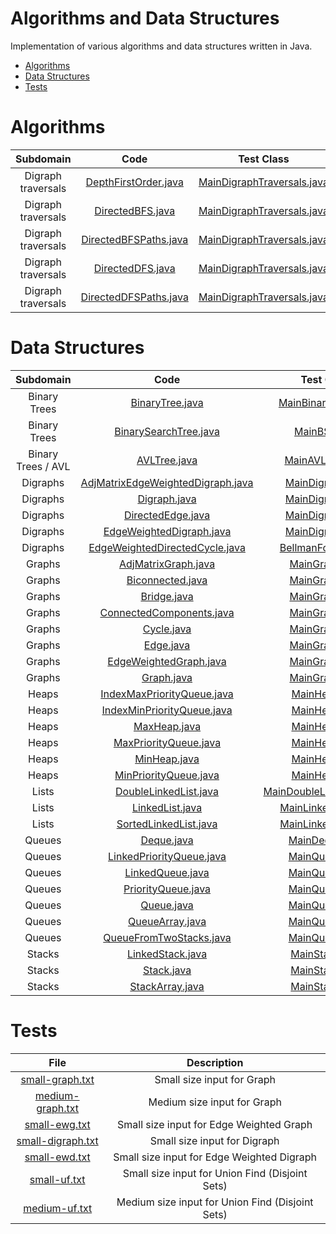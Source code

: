 # Algorithms and Data Structures

Implementation of various algorithms and data structures written in Java.

* [Algorithms](#algorithms)
* [Data Structures](#data-structures)
* [Tests](#tests)

# Algorithms

| Subdomain | Code | Test Class |                                                                                           
|:---------:|:---------:|:--------:|
| Digraph traversals | [DepthFirstOrder.java](https://github.com/dzimiks/Algorithms/blob/master/src/algorithms/digraphTraversals/DepthFirstOrder.java) | [MainDigraphTraversals.java](https://github.com/dzimiks/Algorithms/blob/master/src/algorithms/MainDigraphTraversals.java#L84-L113) |
| Digraph traversals | [DirectedBFS.java](https://github.com/dzimiks/Algorithms/blob/master/src/algorithms/digraphTraversals/DirectedBFS.java) | [MainDigraphTraversals.java](https://github.com/dzimiks/Algorithms/blob/master/src/algorithms/MainDigraphTraversals.java#L53-L58) |
| Digraph traversals | [DirectedBFSPaths.java](https://github.com/dzimiks/Algorithms/blob/master/src/algorithms/digraphTraversals/DirectedBFSPaths.java) | [MainDigraphTraversals.java](https://github.com/dzimiks/Algorithms/blob/master/src/algorithms/MainDigraphTraversals.java#L60-L82) |
| Digraph traversals | [DirectedDFS.java](https://github.com/dzimiks/Algorithms/blob/master/src/algorithms/digraphTraversals/DirectedDFS.java) | [MainDigraphTraversals.java](https://github.com/dzimiks/Algorithms/blob/master/src/algorithms/MainDigraphTraversals.java#L21-L26) |
| Digraph traversals | [DirectedDFSPaths.java](https://github.com/dzimiks/Algorithms/blob/master/src/algorithms/digraphTraversals/DirectedDFSPaths.java) | [MainDigraphTraversals.java](https://github.com/dzimiks/Algorithms/blob/master/src/algorithms/MainDigraphTraversals.java#L30-L51) |

# Data Structures

| Subdomain | Code | Test Class |                                                                                           
|:---------:|:---------:|:--------:|
| Binary Trees | [BinaryTree.java](https://github.com/dzimiks/Algorithms/blob/master/src/dataStructures/binaryTrees/BinaryTree.java) | [MainBinaryTree.java](https://github.com/dzimiks/Algorithms/blob/master/src/dataStructures/MainBinaryTree.java) |
| Binary Trees | [BinarySearchTree.java](https://github.com/dzimiks/Algorithms/blob/master/src/dataStructures/binaryTrees/BinarySearchTree.java) | [MainBST.java](https://github.com/dzimiks/Algorithms/blob/master/src/dataStructures/MainBST.java) |
| Binary Trees / AVL | [AVLTree.java](https://github.com/dzimiks/Algorithms/blob/master/src/dataStructures/binaryTrees/AVL/AVLTree.java) | [MainAVLTree.java](https://github.com/dzimiks/Algorithms/blob/master/src/dataStructures/MainAVLTree.java) |
| Digraphs | [AdjMatrixEdgeWeightedDigraph.java](https://github.com/dzimiks/Algorithms/blob/master/src/dataStructures/digraphs/AdjMatrixEdgeWeightedDigraph.java) | [MainDigraph.java](https://github.com/dzimiks/Algorithms/blob/master/src/dataStructures/MainDigraph.java#L38-L46) |
| Digraphs | [Digraph.java](https://github.com/dzimiks/Algorithms/blob/master/src/dataStructures/digraphs/Digraph.java) | [MainDigraph.java](https://github.com/dzimiks/Algorithms/blob/master/src/dataStructures/MainDigraph.java#L17-L25) |
| Digraphs | [DirectedEdge.java](https://github.com/dzimiks/Algorithms/blob/master/src/dataStructures/digraphs/DirectedEdge.java) | [MainDigraph.java](https://github.com/dzimiks/Algorithms/blob/master/src/dataStructures/MainDigraph.java) |
| Digraphs | [EdgeWeightedDigraph.java](https://github.com/dzimiks/Algorithms/blob/master/src/dataStructures/digraphs/EdgeWeightedDigraph.java) | [MainDigraph.java](https://github.com/dzimiks/Algorithms/blob/master/src/dataStructures/MainDigraph.java#L27-L36) |
| Digraphs | [EdgeWeightedDirectedCycle.java](https://github.com/dzimiks/Algorithms/blob/master/src/dataStructures/digraphs/EdgeWeightedDirectedCycle.java) | [BellmanFordSP.java](https://github.com/dzimiks/Algorithms/blob/master/src/algorithms/shortestPaths/BellmanFordSP.java#L111-L112) |
| Graphs | [AdjMatrixGraph.java](https://github.com/dzimiks/Algorithms/blob/master/src/dataStructures/graphs/AdjMatrixGraph.java) | [MainGraph.java](https://github.com/dzimiks/Algorithms/blob/master/src/dataStructures/MainGraph.java#L28-L35) |
| Graphs | [Biconnected.java](https://github.com/dzimiks/Algorithms/blob/master/src/dataStructures/graphs/Biconnected.java) | [MainGraph.java](https://github.com/dzimiks/Algorithms/blob/master/src/dataStructures/MainGraph.java#L84-L90) |
| Graphs | [Bridge.java](https://github.com/dzimiks/Algorithms/blob/master/src/dataStructures/graphs/Bridge.java) | [MainGraph.java](https://github.com/dzimiks/Algorithms/blob/master/src/dataStructures/MainGraph.java#L68-L71) |
| Graphs | [ConnectedComponents.java](https://github.com/dzimiks/Algorithms/blob/master/src/dataStructures/graphs/ConnectedComponents.java) | [MainGraph.java](https://github.com/dzimiks/Algorithms/blob/master/src/dataStructures/MainGraph.java#L51-L66) |
| Graphs | [Cycle.java](https://github.com/dzimiks/Algorithms/blob/master/src/dataStructures/graphs/Cycle.java) | [MainGraph.java](https://github.com/dzimiks/Algorithms/blob/master/src/dataStructures/MainGraph.java#L73-L82) |
| Graphs | [Edge.java](https://github.com/dzimiks/Algorithms/blob/master/src/dataStructures/graphs/Edge.java) | [MainGraph.java](https://github.com/dzimiks/Algorithms/blob/master/src/dataStructures/MainGraph.java#L37-L42) |
| Graphs | [EdgeWeightedGraph.java](https://github.com/dzimiks/Algorithms/blob/master/src/dataStructures/graphs/EdgeWeightedGraph.java) | [MainGraph.java](https://github.com/dzimiks/Algorithms/blob/master/src/dataStructures/MainGraph.java#L37-L42) |
| Graphs | [Graph.java](https://github.com/dzimiks/Algorithms/blob/master/src/dataStructures/graphs/Graph.java) | [MainGraph.java](https://github.com/dzimiks/Algorithms/blob/master/src/dataStructures/MainGraph.java#L18-L20) |
| Heaps | [IndexMaxPriorityQueue.java](https://github.com/dzimiks/Algorithms/blob/master/src/dataStructures/heaps/IndexMaxPriorityQueue.java) | [MainHeap.java](https://github.com/dzimiks/Algorithms/blob/master/src/dataStructures/MainHeap.java#L65-L74) |
| Heaps | [IndexMinPriorityQueue.java](https://github.com/dzimiks/Algorithms/blob/master/src/dataStructures/heaps/IndexMinPriorityQueue.java) | [MainHeap.java](https://github.com/dzimiks/Algorithms/blob/master/src/dataStructures/MainHeap.java#L92-L101) |
| Heaps | [MaxHeap.java](https://github.com/dzimiks/Algorithms/blob/master/src/dataStructures/heaps/MaxHeap.java) | [MainHeap.java](https://github.com/dzimiks/Algorithms/blob/master/src/dataStructures/MainHeap.java#L17-L27) |
| Heaps | [MaxPriorityQueue.java](https://github.com/dzimiks/Algorithms/blob/master/src/dataStructures/heaps/MaxPriorityQueue.java) | [MainHeap.java](https://github.com/dzimiks/Algorithms/blob/master/src/dataStructures/MainHeap.java#L49-L63) |
| Heaps | [MinHeap.java](https://github.com/dzimiks/Algorithms/blob/master/src/dataStructures/heaps/MinHeap.java) | [MainHeap.java](https://github.com/dzimiks/Algorithms/blob/master/src/dataStructures/MainHeap.java#L29-L39) |
| Heaps | [MinPriorityQueue.java](https://github.com/dzimiks/Algorithms/blob/master/src/dataStructures/heaps/MinPriorityQueue.java) | [MainHeap.java](https://github.com/dzimiks/Algorithms/blob/master/src/dataStructures/MainHeap.java#L76-L90) |
| Lists | [DoubleLinkedList.java](https://github.com/dzimiks/Algorithms/blob/master/src/dataStructures/lists/DoubleLinkedList.java) | [MainDoubleLinkedList.java](https://github.com/dzimiks/Algorithms/blob/master/src/dataStructures/MainDoubleLinkedList.java) |
| Lists | [LinkedList.java](https://github.com/dzimiks/Algorithms/blob/master/src/dataStructures/lists/LinkedList.java) | [MainLinkedList.java](https://github.com/dzimiks/Algorithms/blob/master/src/dataStructures/MainLinkedList.java) |
| Lists | [SortedLinkedList.java](https://github.com/dzimiks/Algorithms/blob/master/src/dataStructures/lists/SortedLinkedList.java) | [MainLinkedList.java](https://github.com/dzimiks/Algorithms/blob/master/src/dataStructures/MainLinkedList.java) |
| Queues | [Deque.java](https://github.com/dzimiks/Algorithms/blob/master/src/dataStructures/queues/Deque.java) | [MainDeque.java](https://github.com/dzimiks/Algorithms/blob/master/src/dataStructures/MainDeque.java) |
| Queues | [LinkedPriorityQueue.java](https://github.com/dzimiks/Algorithms/blob/master/src/dataStructures/queues/LinkedPriorityQueue.java) | [MainQueue.java](https://github.com/dzimiks/Algorithms/blob/master/src/dataStructures/MainQueue.java#L51-L56) |
| Queues | [LinkedQueue.java](https://github.com/dzimiks/Algorithms/blob/master/src/dataStructures/queues/LinkedQueue.java) | [MainQueue.java](https://github.com/dzimiks/Algorithms/blob/master/src/dataStructures/MainQueue.java#L30-L37) |
| Queues | [PriorityQueue.java](https://github.com/dzimiks/Algorithms/blob/master/src/dataStructures/queues/PriorityQueue.java) | [MainQueue.java](https://github.com/dzimiks/Algorithms/blob/master/src/dataStructures/MainQueue.java) |
| Queues | [Queue.java](https://github.com/dzimiks/Algorithms/blob/master/src/dataStructures/queues/Queue.java) | [MainQueue.java](https://github.com/dzimiks/Algorithms/blob/master/src/dataStructures/MainQueue.java) |
| Queues | [QueueArray.java](https://github.com/dzimiks/Algorithms/blob/master/src/dataStructures/queues/QueueArray.java) | [MainQueue.java](https://github.com/dzimiks/Algorithms/blob/master/src/dataStructures/MainQueue.java#L17-L23) |
| Queues | [QueueFromTwoStacks.java](https://github.com/dzimiks/Algorithms/blob/master/src/dataStructures/queues/QueueFromTwoStacks.java) | [MainQueue.java](https://github.com/dzimiks/Algorithms/blob/master/src/dataStructures/MainQueue.java#L43-L49) |
| Stacks | [LinkedStack.java](https://github.com/dzimiks/Algorithms/blob/master/src/dataStructures/stacks/LinkedStack.java) | [MainStack.java](https://github.com/dzimiks/Algorithms/blob/master/src/dataStructures/MainStack.java#L23-L28) |
| Stacks | [Stack.java](https://github.com/dzimiks/Algorithms/blob/master/src/dataStructures/stacks/Stack.java) | [MainStack.java](https://github.com/dzimiks/Algorithms/blob/master/src/dataStructures/MainStack.java) |
| Stacks | [StackArray.java](https://github.com/dzimiks/Algorithms/blob/master/src/dataStructures/stacks/StackArray.java) | [MainStack.java](https://github.com/dzimiks/Algorithms/blob/master/src/dataStructures/MainStack.java#L13-L21) |

# Tests

| File | Description |                                                                                           
|:----:|:-----------:|
| [small-graph.txt](https://github.com/dzimiks/Algorithms/blob/master/src/tests/small-graph.txt) | Small size input for Graph |
| [medium-graph.txt](https://github.com/dzimiks/Algorithms/blob/master/src/tests/medium-graph.txt) | Medium size input for Graph |
| [small-ewg.txt](https://github.com/dzimiks/Algorithms/blob/master/src/tests/small-ewg.txt) | Small size input for Edge Weighted Graph |
| [small-digraph.txt](https://github.com/dzimiks/Algorithms/blob/master/src/tests/small-digraph.txt) | Small size input for Digraph |
| [small-ewd.txt](https://github.com/dzimiks/Algorithms/blob/master/src/tests/small-ewd.txt) | Small size input for Edge Weighted Digraph |
| [small-uf.txt](https://github.com/dzimiks/Algorithms/blob/master/src/tests/small-uf.txt) | Small size input for Union Find (Disjoint Sets) |
| [medium-uf.txt](https://github.com/dzimiks/Algorithms/blob/master/src/tests/medium-uf.txt) | Medium size input for Union Find (Disjoint Sets) |
